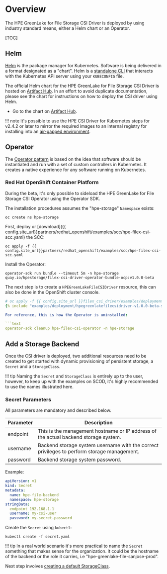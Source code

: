 # Overview

The HPE GreenLake for File Storage CSI Driver is deployed by using industry standard means, either a Helm chart or an Operator.

[TOC]

## Helm

[Helm](https://helm.sh) is the package manager for Kubernetes. Software is being delivered in a format designated as a "chart". Helm is a [standalone CLI](https://helm.sh/docs/intro/install/) that interacts with the Kubernetes API server using your `KUBECONFIG` file.

The official Helm chart for the HPE GreenLake for File Storage CSI Driver is hosted on [Artifact Hub](https://artifacthub.io/packages/helm/hpe-storage/hpe-greenlake-file-csi-driver). In an effort to avoid duplicate documentation, please see the chart for instructions on how to deploy the CSI driver using Helm.

- Go to the chart on [Artifact Hub](https://artifacthub.io/packages/helm/hpe-storage/hpe-greenlake-file-csi-driver).

!!! note
    It's possible to use the HPE CSI Driver for Kubernetes steps for v2.4.2 or later to mirror the required images to an internal registry for installing into an [air-gapped environment](../csi_driver/deployment.md#helm_for_air-gapped_environments).

## Operator

The [Operator pattern](https://kubernetes.io/docs/concepts/extend-kubernetes/operator/) is based on the idea that software should be instantiated and run with a set of custom controllers in Kubernetes. It creates a native experience for any software running on Kubernetes.

### Red Hat OpenShift Container Platform

<!--
The HPE GreenLake for File Storage CSI Operator is a fully certified Operator for OpenShift. There are a few tweaks needed and there's a separate section for OpenShift.

- See [Red Hat OpenShift](../partners/redhat_openshift/index.md) in the partner ecosystem section
-->
During the beta, it's only possible to sideload the HPE GreenLake for File Storage CSI Operator using the Operator SDK.

The installation procedures assumes the "hpe-storage" `Namespace` exists:

```text
oc create ns hpe-storage
```

<div id="scc" />First, deploy or [download]({{ config.site_url}}partners/redhat_openshift/examples/scc/hpe-filex-csi-scc.yaml) the SCC:

```text
oc apply -f {{ config.site_url}}partners/redhat_openshift/examples/scc/hpe-filex-csi-scc.yaml
```

Install the Operator:

```text
operator-sdk run bundle --timeout 5m -n hpe-storage quay.io/hpestorage/filex-csi-driver-operator-bundle-ocp:v1.0.0-beta
```

The next step is to create a `HPEGreenLakeFileCSIDriver` resource, this can also be done in the OpenShift cluster console.

```yaml fct_label="HPE GreenLake for File Storage CSI Operator v1.0.0-beta"
# oc apply -f {{ config.site_url }}filex_csi_driver/examples/deployment/hpegreenlakefilecsidriver-v1.0.0-beta-sample.yaml
{% include "examples/deployment/hpegreenlakefilecsidriver-v1.0.0-beta-sample.yaml" %}```

For reference, this is how the Operator is uninstalled:

```text
operator-sdk cleanup hpe-filex-csi-operator -n hpe-storage
```

## Add a Storage Backend

Once the CSI driver is deployed, two additional resources need to be created to get started with dynamic provisioning of persistent storage, a `Secret` and a `StorageClass`.

!!! tip
    Naming the `Secret` and `StorageClass` is entirely up to the user, however, to keep up with the examples on SCOD, it's highly recommended to use the names illustrated here.

### Secret Parameters

All parameters are mandatory and described below.

| Parameter   | Description |
| ----------- | ----------- |
| endpoint    | This is the management hostname or IP address of the actual backend storage system. |
| username    | Backend storage system username with the correct privileges to perform storage management. |
| password    | Backend storage system password. |

Example:

```yaml
apiVersion: v1
kind: Secret
metadata:
  name: hpe-file-backend
  namespace: hpe-storage
stringData:
  endpoint 192.168.1.1
  username: my-csi-user
  password: my-secret-password
```

Create the `Secret` using `kubectl`:

```text
kubectl create -f secret.yaml
```

!!! tip
    In a real world scenario it's more practical to name the `Secret` something that makes sense for the organization. It could be the hostname of the backend or the role it carries, i.e "hpe-greenlake-file-sanjose-prod".

Next step involves [creating a default StorageClass](using.md#base_storageclass_parameters).
